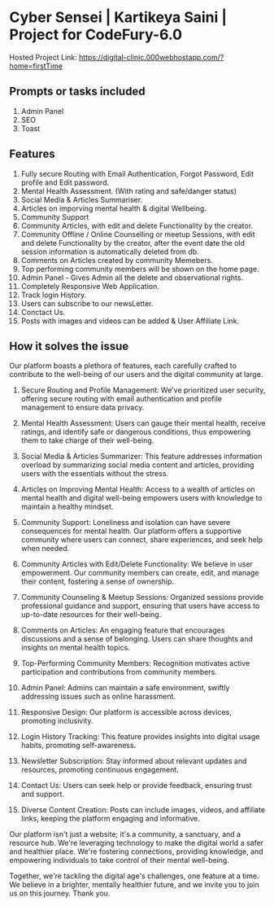 # Cyber Sensei | Kartikeya Saini | Project for CodeFury-6.0

Hosted Project Link: https://digital-clinic.000webhostapp.com/?home=firstTime

## Prompts or tasks included 
1. Admin Panel
2. SEO
3. Toast

## Features
1. Fully secure Routing with Email Authentication, Forgot Password, Edit profile and Edit password.
2. Mental Health Assessment. (With rating and safe/danger status)
3. Social Media & Articles Summariser.
4. Articles on imporving mental health & digital Wellbeing.
5. Community Support
6. Community Articles, with edit and delete Functionality by the creator.
7. Community Offline / Online Counselling or meetup Sessions, with edit and delete Functionality by the creator, after the event date the old session information is automatically deleted from db.
8. Comments on Articles created by community Memebers.
9. Top performing community members will be shown on the home page.
10. Admin Panel - Gives Admin all the delete and observational rights.
11. Completely Responsive Web Application.
12. Track login History.
13. Users can subscribe to our newsLetter.
14. Conctact Us.
15. Posts with images and videos can be added & User Affiliate Link.


## How it solves the issue
Our platform boasts a plethora of features, each carefully crafted to contribute to the well-being of our users and the digital community at large.

1. Secure Routing and Profile Management: We've prioritized user security, offering secure routing with email authentication and profile management to ensure data privacy.

2. Mental Health Assessment: Users can gauge their mental health, receive ratings, and identify safe or dangerous conditions, thus empowering them to take charge of their well-being.

3. Social Media & Articles Summarizer: This feature addresses information overload by summarizing social media content and articles, providing users with the essentials without the stress.

4. Articles on Improving Mental Health: Access to a wealth of articles on mental health and digital well-being empowers users with knowledge to maintain a healthy mindset.

5. Community Support: Loneliness and isolation can have severe consequences for mental health. Our platform offers a supportive community where users can connect, share experiences, and seek help when needed.

6. Community Articles with Edit/Delete Functionality: We believe in user empowerment. Our community members can create, edit, and manage their content, fostering a sense of ownership.

7. Community Counseling & Meetup Sessions: Organized sessions provide professional guidance and support, ensuring that users have access to up-to-date resources for their well-being.

8. Comments on Articles: An engaging feature that encourages discussions and a sense of belonging. Users can share thoughts and insights on mental health topics.

9. Top-Performing Community Members: Recognition motivates active participation and contributions from community members.

10. Admin Panel: Admins can maintain a safe environment, swiftly addressing issues such as online harassment.

11. Responsive Design: Our platform is accessible across devices, promoting inclusivity.

12. Login History Tracking: This feature provides insights into digital usage habits, promoting self-awareness.

13. Newsletter Subscription: Stay informed about relevant updates and resources, promoting continuous engagement.

14. Contact Us: Users can seek help or provide feedback, ensuring trust and support.

15. Diverse Content Creation: Posts can include images, videos, and affiliate links, keeping the platform engaging and informative.

Our platform isn't just a website; it's a community, a sanctuary, and a resource hub. We're leveraging technology to make the digital world a safer and healthier place. We're fostering connections, providing knowledge, and empowering individuals to take control of their mental well-being.

Together, we're tackling the digital age's challenges, one feature at a time. We believe in a brighter, mentally healthier future, and we invite you to join us on this journey. Thank you.



